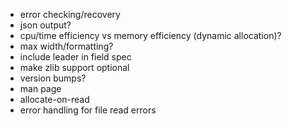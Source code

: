 * error checking/recovery
* json output?
* cpu/time efficiency vs memory efficiency (dynamic allocation)?
* max width/formatting?
* include leader in field spec
* make zlib support optional
* version bumps?
* man page
* allocate-on-read
* error handling for file read errors
